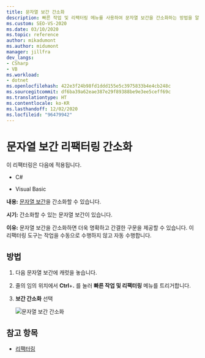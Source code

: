 ```yaml
---
title: 문자열 보간 간소화
description: 빠른 작업 및 리팩터링 메뉴를 사용하여 문자열 보간을 간소화하는 방법을 알아봅니다.
ms.custom: SEO-VS-2020
ms.date: 03/10/2020
ms.topic: reference
author: mikadumont
ms.author: midumont
manager: jillfra
dev_langs:
- CSharp
- VB
ms.workload:
- dotnet
ms.openlocfilehash: 422e3f24b98fd1ddd155e5c3975833b4e4cb248c
ms.sourcegitcommit: df6ba39a62eae387e29f89388be9e3ee5ceff69c
ms.translationtype: HT
ms.contentlocale: ko-KR
ms.lasthandoff: 12/02/2020
ms.locfileid: "96479942"
---
```

# <a name="simplify-string-interpolation-refactoring"></a>문자열 보간 리팩터링 간소화

이 리팩터링은 다음에 적용됩니다.

- C#

- Visual Basic

**내용:** [문자열 보간](/dotnet/csharp/tutorials/string-interpolation)을 간소화할 수 있습니다.

**시기:** 간소화할 수 있는 문자열 보간이 있습니다.

**이유:** 문자열 보간을 간소화하면 더욱 명확하고 간결한 구문을 제공할 수 있습니다. 이 리팩터링 도구는 작업을 수동으로 수행하지 않고 자동 수행합니다.

## <a name="how-to"></a>방법

1. 다음 문자열 보간에 캐럿을 놓습니다.

2. 줄의 임의 위치에서 **Ctrl**+**.** 를 눌러 **빠른 작업 및 리팩터링** 메뉴를 트리거합니다.

3. **보간 간소화** 선택

    ![문자열 보간 간소화](media/simplify-string-interpolation.png)

## <a name="see-also"></a>참고 항목

- [리팩터링](../refactoring-in-visual-studio.md)